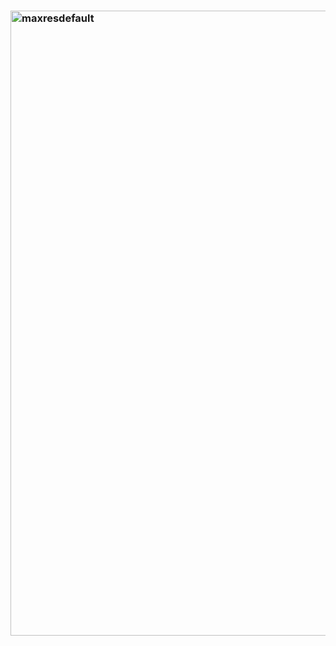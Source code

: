 ### <img src="https://i.pinimg.com/originals/0c/2a/69/0c2a69b4dcd5f0cd97ddc85e87e47d7b.gif" width="2000" height="1000" alt="maxresdefault"/>














